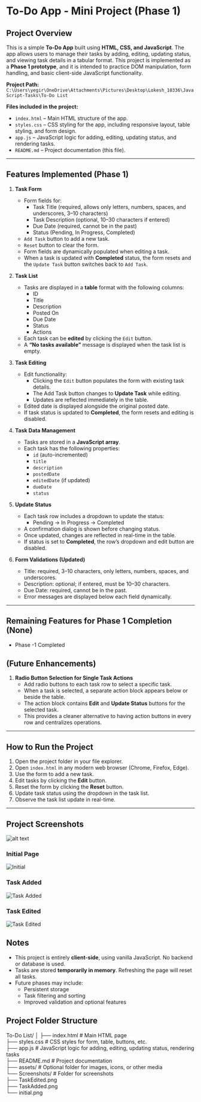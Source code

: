 # To-Do App - Mini Project (Phase 1)

## Project Overview

This is a simple **To-Do App** built using **HTML, CSS, and JavaScript**. The app allows users to manage their tasks by adding, editing, updating status, and viewing task details in a tabular format. This project is implemented as a **Phase 1 prototype**, and it is intended to practice DOM manipulation, form handling, and basic client-side JavaScript functionality.

**Project Path:**  
`C:\Users\yegir\OneDrive\Attachments\Pictures\Desktop\Lokesh_10336\JavaScript-Tasks\To-Do List`

**Files included in the project:**

- `index.html` – Main HTML structure of the app.
- `styles.css` – CSS styling for the app, including responsive layout, table styling, and form design.
- `app.js` – JavaScript logic for adding, editing, updating status, and rendering tasks.
- `README.md` – Project documentation (this file).

---

## Features Implemented (Phase 1)

1. **Task Form**

   - Form fields for:
     - Task Title (required, allows only letters, numbers, spaces, and underscores, 3–10 characters)
     - Task Description (optional, 10–30 characters if entered)
     - Due Date (required, cannot be in the past)
     - Status (Pending, In Progress, Completed)
   - `Add Task` button to add a new task.
   - `Reset` button to clear the form.
   - Form fields are dynamically populated when editing a task.
   - When a task is updated with **Completed** status, the form resets and the `Update Task` button switches back to `Add Task`.

2. **Task List**

   - Tasks are displayed in a **table** format with the following columns:
     - ID
     - Title
     - Description
     - Posted On
     - Due Date
     - Status
     - Actions
   - Each task can be **edited** by clicking the `Edit` button.
   - A **“No tasks available”** message is displayed when the task list is empty.

3. **Task Editing**

   - Edit functionality:
     - Clicking the `Edit` button populates the form with existing task details.
     - The Add Task button changes to **Update Task** while editing.
     - Updates are reflected immediately in the table.
   - Edited date is displayed alongside the original posted date.
   - If task status is updated to **Completed**, the form resets and editing is disabled.

4. **Task Data Management**

   - Tasks are stored in a **JavaScript array**.
   - Each task has the following properties:
     - `id` (auto-incremented)
     - `title`
     - `description`
     - `postedDate`
     - `editedDate` (if updated)
     - `dueDate`
     - `status`

5. **Update Status**

   - Each task row includes a dropdown to update the status:
     - Pending → In Progress → Completed
   - A confirmation dialog is shown before changing status.
   - Once updated, changes are reflected in real-time in the table.
   - If status is set to **Completed**, the row’s dropdown and edit button are disabled.

6. **Form Validations (Updated)**

   - Title: required, 3–10 characters, only letters, numbers, spaces, and underscores.
   - Description: optional; if entered, must be 10–30 characters.
   - Due Date: required, cannot be in the past.
   - Error messages are displayed below each field dynamically.

---

## Remaining Features for Phase 1 Completion (None)

- Phase -1 Completed

## (Future Enhancements)

1. **Radio Button Selection for Single Task Actions**
   - Add radio buttons to each task row to select a specific task.
   - When a task is selected, a separate action block appears below or beside the table.
   - The action block contains **Edit** and **Update Status** buttons for the selected task.
   - This provides a cleaner alternative to having action buttons in every row and centralizes operations.

---

## How to Run the Project

1. Open the project folder in your file explorer.
2. Open `index.html` in any modern web browser (Chrome, Firefox, Edge).
3. Use the form to add a new task.
4. Edit tasks by clicking the **Edit** button.
5. Reset the form by clicking the **Reset** button.
6. Update task status using the dropdown in the task list.
7. Observe the task list update in real-time.

---

## Project Screenshots

![alt text](assets/TO-DO_Phase1.png)

### Initial Page

![Initial](Screenshots/initial.png)

### Task Added

![Task Added](Screenshots/TaskAdded.png)

### Task Edited

![Task Edited](Screenshots/TaskEdited.png)

## Notes

- This project is entirely **client-side**, using vanilla JavaScript. No backend or database is used.
- Tasks are stored **temporarily in memory**. Refreshing the page will reset all tasks.
- Future phases may include:
  - Persistent storage
  - Task filtering and sorting
  - Improved validation and optional features

## Project Folder Structure

To-Do List/
│
├── index.html # Main HTML page  
├── styles.css # CSS styles for form, table, buttons, etc.  
├── app.js # JavaScript logic for adding, editing, updating status, rendering tasks  
├── README.md # Project documentation  
├── assets/ # Optional folder for images, icons, or other media  
└── Screenshots/ # Folder for screenshots  
 ├── TaskEdited.png  
 ├── TaskAdded.png  
 └── initial.png
